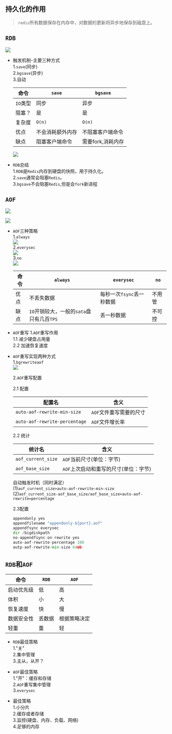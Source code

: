 ## 持久化的作用
> `redis`所有数据保存在内存中，对数据的更新将异步地保存到磁盘上。

## `RDB`  
  ![](https://nanganghuang.github.io/Redis/img/Snipaste_2019-07-07_15-37-57.png)

+  触发机制-主要三种方式  
   1.`save`(同步)  
   2.`bgsave`(异步)  
   3.自动     
   
    
   
   |   命令   |  `save`  |  `bgsave`  |
   | ---- | ---- | ---- |
   |   `IO`类型   |   同步   |  异步    |
   |   阻塞？   |   是   |    是  |
   |  复杂度    |   `O(n)`   |   `O(n)`   |
   |   优点   |    不会消耗额外内存  |  不阻塞客户端命令    |
   |   缺点   |   阻塞客户端命令   |   需要fork,消耗内存   |
   
    ![](https://nanganghuang.github.io/Redis/img/Snipaste_2019-07-07_15-51-27.png)
   
+  `RDB`总结  
   1.`RDB`是`Redis`内存到硬盘的快照，用于持久化。  
   2.`save`通常会阻塞`Redis`。  
   3.`bgsave`不会阻塞`Redis`,但是会`fork`新进程    
## `AOF`

   ![](https://nanganghuang.github.io/Redis/img/Snipaste_2019-07-07_16-20-17.png)
    
   ![](https://nanganghuang.github.io/Redis/img/Snipaste_2019-07-07_16-21-38.png)

+  `AOF`三种策略  
   1.`always`  
    ![](https://nanganghuang.github.io/Redis/img/Snipaste_2019-07-07_16-25-31.png)  
   2.`everysec`  
    ![](https://nanganghuang.github.io/Redis/img/Snipaste_2019-07-07_16-26-39.png)  
   3.`no`  
    ![](https://nanganghuang.github.io/Redis/img/Snipaste_2019-07-07_16-28-16.png)      
   
   |   命令   |  `always`    |  `everysec`    |   `no`   |
   | ---- | ---- | ---- | ---- |
   |   优点   |  不丢失数据    |   每秒一次`fsync`丢一秒数据   | 不用管     |
   |  缺点    |  `IO`开销较大，一般的`sata`盘只有几百`TPS`    |    丢一秒数据  |   不可控   |
   
+  `AOF`重写
    1.`AOF`重写作用  
      1.1 减少硬盘占用量  
      2.2 加速恢复速度    
    
+  `AOF`重写实现两种方式  
   1.`bgrewriteaof`  
    ![](https://nanganghuang.github.io/Redis/img/Snipaste_2019-07-07_17-05-55.png) 
   
   2.`AOF`重写配置    
   
    2.1 配置      
   
   |   配置名   |   含义   |
   | ---- | ---- |
   |   `auto-aof-rewrite-min-size`   |   `AOF`文件重写需要的尺寸   |
   |   `auto-aof-rewrite-percentage`   |   `AOF`文件增长率   |
   
    2.2 统计    
   
   |   统计名   |   含义   |
   | ---- | ---- |
   |   `aof_current_size`   |   `AOF`当前尺寸(单位：字节)   |
   |   `aof_base_size`   |   `AOF`上次启动和重写的尺寸(单位：字节)   |
   
   自动触发时机（同时满足）  
   (1)`aof_current_size>auto-aof-rewrite-min-size  `  
   (2)`aof_current_size-aof_base_size/aof_base_size>auto-aof-rewrite=percentage`    

    2.3配置  
    ```python
    appendonly yes
    appendfilename "appendonly-${port}.aof"
    appendfsync everysec
    dir /bigdiskpath
    no-appendfsync-on-rewrite yes
    auto-aof-rewrite-percentage 100
    autp-aof-rewrite-min-size 64mb
    ```
   
## `RDB`和`AOF`

|命令|`RDB`|`AOF`|
|----|----|----|
|启动优先级|低|高|
|体积|小|大|
|恢复速度|快|慢|
|数据安全性|丢数据|根据策略决定|
|轻重|重|轻|

+  `RDB`最佳策略  
   1."关"  
   2.集中管理  
   3.主从，从开？  
   
+  `AOF`最佳策略  
   1."开"：缓存和存储  
   2.`AOF`重写集中管理  
   3.`everysec ` 
   
+  最佳策略  
   1.小分片  
   2.缓存或者存储  
   3.监控(硬盘、内存、负载、网络)  
   4.足够的内存    

